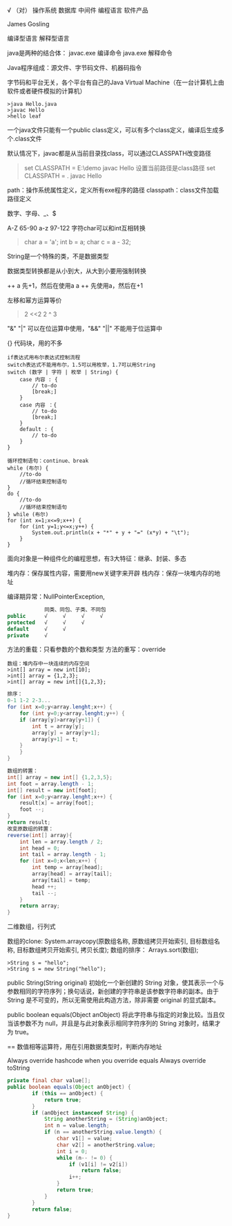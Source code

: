 √  （对）
操作系统
数据库
中间件
编程语言
软件产品

James Gosling

编译型语言
解释型语言

java是两种的结合体：
javac.exe  编译命令
java.exe    解释命令

Java程序组成：源文件、字节码文件、机器码指令

字节码和平台无关，各个平台有自己的Java Virtual Machine（在一台计算机上由软件或者硬件模拟的计算机）

```
>java Hello.java
>javac Hello
>hello leaf
```

一个java文件只能有一个public class定义，可以有多个class定义，编译后生成多个.class文件

默认情况下，javac都是从当前目录找class，可以通过CLASSPATH改变路径
>set CLASSPATH = E:\demo
>javac Hello
设置当前路径是class路径
>set CLASSPATH = .
>javac Hello

path：操作系统属性定义，定义所有exe程序的路径
classpath：class文件加载路径定义

数字、字母、_、$

A-Z 65-90  a-z 97-122
字符char可以和int互相转换
>char a = 'a';
>int b = a;
>char c = a - 32;

String是一个特殊的类，不是数据类型

数据类型转换都是从小到大，从大到小要用强制转换

++ a  先+1，然后在使用a
a ++  先使用a，然后在+1

左移和幂方运算等价
>2 <<2
>2 ^ 3

"&" "|" 可以在位运算中使用，"&&" "||" 不能用于位运算中

{} 代码块，用的不多

```
if表达式用布尔表达式控制流程
switch表达式不能用布尔，1.5可以用枚举，1.7可以用String
switch (数字 | 字符 | 枚举 | String) {
    case 内容 : {
        // to-do
        [break;]
    }
    case 内容 ：{
        // to-do
        [break;]
    }
    default : {
        // to-do
    }
}
```

```
循环控制语句：continue、break
while (布尔) {
    //to-do
    //循环结束控制语句
}
do {
    //to-do
    //循环结束控制语句
} while (布尔)
for (int x=1;x<=9;x++) {
    for (int y=1;y<=x;y++) {
        System.out.println(x + "*" + y + "=" (x*y) + "\t");
    }
}
```

面向对象是一种组件化的编程思想，有3大特征：继承、封装、多态

堆内存：保存属性内容，需要用new关键字来开辟
栈内存：保存一块堆内存的地址

编译期异常：NullPointerException,

```java
            同类、同包、子类、不同包
public      √     √     √     √
protected   √     √     √ 
default     √     √
private     √
```

方法的重载：只看参数的个数和类型
方法的重写：override

```
数组：堆内存中一块连续的内存空间
>int[] array = new int[10];
>int[] array = {1,2,3};
>int[] array = new int[]{1,2,3};
```

```java
排序：
0-1 1-2 2-3...
for (int x=0;y<array.lenght;x++) {
    for (int y=0;y<array.lenght;y++) {
    if (array[y]>array[y+1]) {
        int t = array[y];
        array[y] = array[y+1];
        array[y+1] = t;
    }
    }
}
```

```java
数组的转置：
int[] array = new int[] {1,2,3,5};
int foot = array.length - 1;
int[] result = new int[foot];
for (int x=0;y<array.lenght;x++) {
    result[x] = array[foot];
    foot --; 
}
return result;
改变原数组的转置：
reverse(int[] array){
    int len = array.length / 2;
    int head = 0;
    int tail = array.length - 1;
    for (int x=0;x<len;x++) {
        int temp = array[head];
        array[head] = array[tail];
        array[tail] = temp;
        head ++;
        tail --;
    }
    return array;
}
```

二维数组，行列式

数组的clone:
System.arraycopy(原数组名称, 原数组拷贝开始索引, 目标数组名称, 目标数组拷贝开始索引, 拷贝长度);
数组的排序：
Arrays.sort(数组);

```
>String s = "hello";
>String s = new String("hello");
```
public String(String original)
初始化一个新创建的 String 对象，使其表示一个与参数相同的字符序列；换句话说，新创建的字符串是该参数字符串的副本。由于 String 是不可变的，所以无需使用此构造方法，除非需要 original 的显式副本。

public boolean equals(Object anObject)
将此字符串与指定的对象比较。当且仅当该参数不为 null，并且是与此对象表示相同字符序列的 String 对象时，结果才为 true。

== 数值相等运算符，用在引用数据类型时，判断内存地址

Always override hashcode when you override equals
Always override toString

```java
private final char value[];
public boolean equals(Object anObject) {
        if (this == anObject) {
            return true;
        }
        if (anObject instanceof String) {
            String anotherString = (String)anObject;
            int n = value.length;
            if (n == anotherString.value.length) {
                char v1[] = value;
                char v2[] = anotherString.value;
                int i = 0;
                while (n-- != 0) {
                    if (v1[i] != v2[i])
                        return false;
                    i++;
                }
                return true;
            }
        }
        return false;
}
```




















